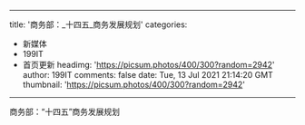 
---
title: '商务部：_十四五_商务发展规划'
categories: 
 - 新媒体
 - 199IT
 - 首页更新
headimg: 'https://picsum.photos/400/300?random=2942'
author: 199IT
comments: false
date: Tue, 13 Jul 2021 21:14:20 GMT
thumbnail: 'https://picsum.photos/400/300?random=2942'
---

<div>   
商务部：“十四五”商务发展规划  
</div>
            